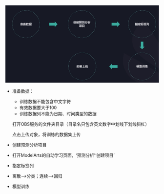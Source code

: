 ![竞赛流程图](华为自动学习-预测分析.assets/1568703825824.png)

- 准备数据：

  - 训练数据不能包含中文字符
  - 有效数据要大于100
  - 训练数据列不能为日期、时间类型的数据

  打开OBS服务的文件夹目录（目录名只包含英文数字中划线下划线斜杠）

  点击上传对象，将训练的数据集上传

- 创建预测分析项目
  
- 打开ModelArts的自动学习页面，‘预测分析’‘创建项目’
  
- 指定标签列
  
- 离散-->分类；连续-->回归
  
- 模型训练



​	